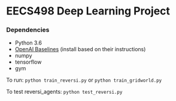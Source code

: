 # EECS498 Deep Learning Project

### Dependencies

- Python 3.6
- [OpenAI Baselines](https://github.com/openai/baselines) (install based on their instructions)
- numpy
- tensorflow
- gym

To run: `python train_reversi.py` or `python train_gridworld.py`

To test reversi_agents: `python test_reversi.py`
